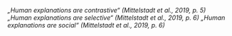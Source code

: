 _„Human explanations are contrastive“ (Mittelstadt et al., 2019, p. 5)_
_„Human explanations are selective“ (Mittelstadt et al., 2019, p. 6)_
_„Human explanations are social“ (Mittelstadt et al., 2019, p. 6)_